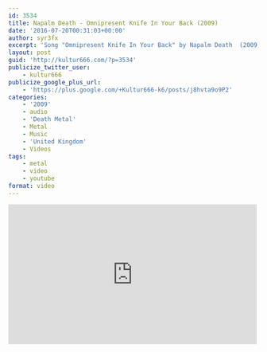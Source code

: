 ```yaml
---
id: 3534
title: Napalm Death - Omnipresent Knife In Your Back (2009)
date: '2016-07-20T00:31:03+00:00'
author: syr3fx
excerpt: 'Song "Omnipresent Knife In Your Back" by Napalm Death  (2009).'
layout: post
guid: 'http://kultur666.com/?p=3534'
publicize_twitter_user:
    - kultur666
publicize_google_plus_url:
    - 'https://plus.google.com/+Kultur666-k6/posts/j8hvta9o9P2'
categories:
    - '2009'
    - audio
    - 'Death Metal'
    - Metal
    - Music
    - 'United Kingdom'
    - Videos
tags:
    - metal
    - video
    - youtube
format: video
---
```


<iframe allow="accelerometer; autoplay; clipboard-write; encrypted-media; gyroscope; picture-in-picture; web-share" allowfullscreen="" frameborder="0" height="281" loading="lazy" src="https://www.youtube.com/embed/ey3MJkt9-6U?feature=oembed" title="Napalm Death - Omnipresent Knife In Your Back" width="500"></iframe>